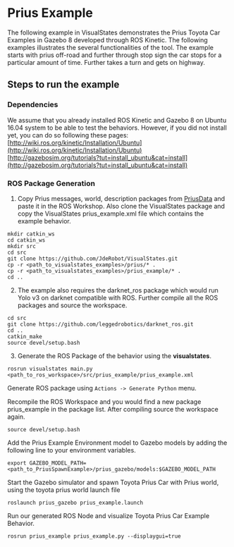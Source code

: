 # Prius Example
The following example in VisualStates demonstrates the Prius Toyota Car Examples in Gazebo 8 developed through ROS Kinetic. The following examples illustrates the several functionalities of the tool. The example starts with prius off-road and further through stop sign the car stops for a particular amount of time. Further takes a turn and gets on highway.

## Steps to run the example
### Dependencies
We assume that you already installed ROS Kinetic and Gazebo 8 on Ubuntu 16.04 system to be able to test the behaviors. However, if you did not install yet, you can do so following these pages: [http://wiki.ros.org/kinetic/Installation/Ubuntu](http://wiki.ros.org/kinetic/Installation/Ubuntu)  [http://gazebosim.org/tutorials?tut=install_ubuntu&cat=install](http://gazebosim.org/tutorials?tut=install_ubuntu&cat=install)

### ROS Package Generation
1. Copy Prius messages, world, description packages from [PriusData](/prius) and paste it in the ROS Workshop. Also clone the VisualStates package and copy the VisualStates prius_example.xml file which contains the example behavior.
```
mkdir catkin_ws
cd catkin_ws
mkdir src
cd src
git clone https://github.com/JdeRobot/VisualStates.git
cp -r <path_to_visualstates_examples>/prius/* .
cp -r <path_to_visualstates_examples>/prius_example/* .
cd ..
```

2. The example also requires the darknet_ros package which would run Yolo v3 on darknet compatible with ROS. Further compile all the ROS packages and source the workspace.
```
cd src
git clone https://github.com/leggedrobotics/darknet_ros.git
cd ..
catkin_make
source devel/setup.bash
```

3. Generate the ROS Package of the behavior using the **visualstates**.
```
rosrun visualstates main.py <path_to_ros_workspace>/src/prius_example/prius_example.xml

```
Generate ROS package using `Actions -> Generate Python` menu.

Recompile the ROS Workspace and you would find a new package prius_example in the package list. After compiling source the workspace again.

```
source devel/setup.bash
```
Add the Prius Example Environment model to Gazebo models by adding the following line to your environment variables.
```
export GAZEBO_MODEL_PATH=<path_to_PriusSpawnExample>/prius_gazebo/models:$GAZEBO_MODEL_PATH
```
Start the Gazebo simulator and spawn Toyota Prius Car with Prius world, using the toyota prius world launch file
```
roslaunch prius_gazebo prius_example.launch
```
Run our generated ROS Node and visualize Toyota Prius Car Example Behavior.
```
rosrun prius_example prius_example.py --displaygui=true
```

